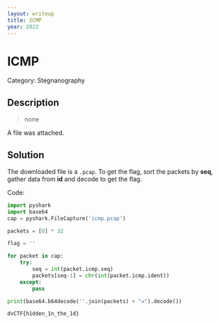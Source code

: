 ```yaml
---
layout: writeup
title: ICMP
year: 2022
---
```

# ICMP
Category: Stegnanography

## Description

> none 

A file was attached.  

## Solution

The downloaded file is a `.pcap`. To get the flag, sort the packets by **seq**, gather data from **id** and decode to get the flag.  <br>

Code:
```python
import pyshark
import base64
cap = pyshark.FileCapture('icmp.pcap')

packets = [0] * 32

flag = ''

for packet in cap:
    try:
        seq = int(packet.icmp.seq)
        packets[seq-1] = chr(int(packet.icmp.ident))
    except:
        pass

print(base64.b64decode(''.join(packets) + "=").decode())
```

```
dvCTF{h1dden_1n_the_1d}
```